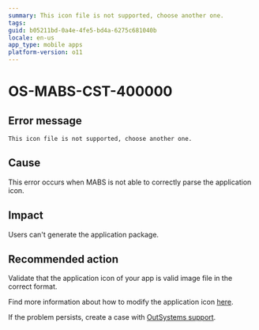 ```yaml
---
summary: This icon file is not supported, choose another one.
tags:
guid: b05211bd-0a4e-4fe5-bd4a-6275c681040b
locale: en-us
app_type: mobile apps
platform-version: o11
---
```


# OS-MABS-CST-400000

## Error message

`This icon file is not supported, choose another one.`

## Cause

This error occurs when MABS is not able to correctly parse the application icon.

## Impact

Users can't generate the application package.

## Recommended action
Validate that the application icon of your app is valid image file in the correct format.

Find more information about how to modify the application icon [here](https://success.outsystems.com/Documentation/11/Delivering_Mobile_Apps/Customize_Your_Mobile_App/Modify_the_App_Icon).

If the problem persists, create a case with [OutSystems support](https://www.outsystems.com/support/portal/open-support-case?ErrorCode=OS-MABS-CST-40000).
